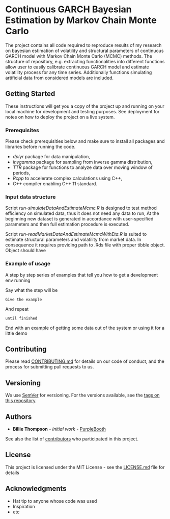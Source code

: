 # Continuous GARCH Bayesian Estimation by Markov Chain Monte Carlo

The project contains all code required to reproduce results of my research on bayesian estimation of volatility and structural parameters of continuous GARCH model with Markov Chain Monte Carlo (MCMC) methods. The structure of repository, e.g. extracting functionalities into different functions allow user to easily calibrate continuous GARCH model and estimate volatility process for any time series. Additionally functions simulating artificial data from considered models are included.

## Getting Started

These instructions will get you a copy of the project up and running on your local machine for development and testing purposes. See deployment for notes on how to deploy the project on a live system.

### Prerequisites

Please check prerequisities below and make sure to install all packages and libraries before running the code.

- *dplyr* package for data manipulation,
- *invgamma* package for sampling from inverse gamma distribution,
- *TTR* package for functions to analyze data over moving window of periods,
- *Rcpp* to accelerate complex calculations using C++,
- C++ compiler enabling C++ 11 standard.

### Input data structure

Script *run-simulateDataAndEstimateMcmc.R* is designed to test method efficiency on simulated data, thus it does not need any data to run, At the beginning new dataset is generated in accordance with user-specified parameters and then full estimation procedure is executed.

Script *run-readMarketDataAndEstimateMcmcWithEta.R* is suited to estimate structural parameters and volatility from market data. In consequence it requires providing path to .Rds file with proper tibble object. Object should have 

### Example of usage

A step by step series of examples that tell you how to get a development env running

Say what the step will be

```
Give the example
```

And repeat

```
until finished
```

End with an example of getting some data out of the system or using it for a little demo



## Contributing

Please read [CONTRIBUTING.md](https://gist.github.com/PurpleBooth/b24679402957c63ec426) for details on our code of conduct, and the process for submitting pull requests to us.

## Versioning

We use [SemVer](http://semver.org/) for versioning. For the versions available, see the [tags on this repository](https://github.com/your/project/tags). 

## Authors

* **Billie Thompson** - *Initial work* - [PurpleBooth](https://github.com/PurpleBooth)

See also the list of [contributors](https://github.com/your/project/contributors) who participated in this project.

## License

This project is licensed under the MIT License - see the [LICENSE.md](LICENSE.md) file for details

## Acknowledgments

* Hat tip to anyone whose code was used
* Inspiration
* etc

